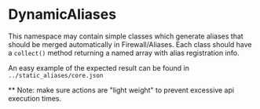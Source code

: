 DynamicAliases
========================

This namespace may contain simple classes which generate aliases that should be merged automatically in Firewall/Aliases.
Each class should have a `collect()` method returning a named array with alias registration info.

An easy example of the expected result can be found in `../static_aliases/core.json`

** Note: make sure actions are "light weight" to prevent excessive api execution times.

